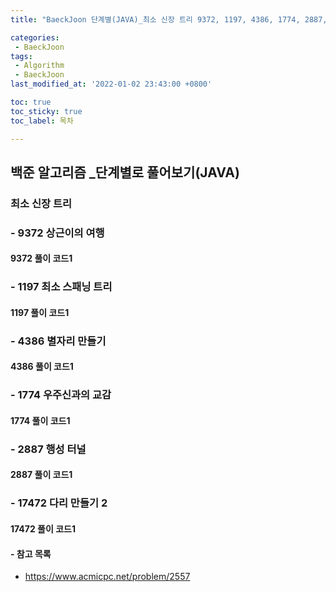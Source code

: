 ```yaml
---
title: "BaeckJoon 단계별(JAVA)_최소 신장 트리 9372, 1197, 4386, 1774, 2887, 17472"

categories:  
 - BaeckJoon 
tags: 
 - Algorithm
 - BaeckJoon 
last_modified_at: '2022-01-02 23:43:00 +0800'

toc: true
toc_sticky: true
toc_label: 목차

---
```

## 백준 알고리즘 _단계별로 풀어보기(JAVA)
### 최소 신장 트리
### - 9372 상근이의 여행

#### 9372 풀이 코드1
>

### - 1197 	최소 스패닝 트리

#### 1197 풀이 코드1
>
 
### - 4386 별자리 만들기

#### 	4386 풀이 코드1
>
 
### - 1774 	우주신과의 교감

#### 1774 풀이 코드1
>
 
### - 2887 행성 터널

#### 2887 풀이 코드1
>

### - 17472 	다리 만들기 2

#### 17472 풀이 코드1
>
#### - 참고 목록
- https://www.acmicpc.net/problem/2557
